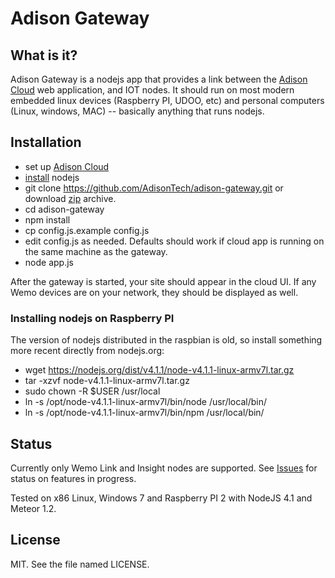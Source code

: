 # Adison Gateway

## What is it?

Adison Gateway is a nodejs app that provides a link between the [Adison Cloud](https://github.com/AdisonTech/adison-cloud) web application, and IOT nodes.  It should run on most modern embedded linux devices (Raspberry PI, UDOO, etc) and personal computers (Linux, windows, MAC) -- basically anything that runs nodejs.

## Installation

* set up [Adison Cloud](https://github.com/AdisonTech/adison-cloud)
* [install](https://nodejs.org) nodejs
* git clone https://github.com/AdisonTech/adison-gateway.git or download [zip](https://github.com/AdisonTech/adison-gateway/archive/master.zip) archive.
* cd adison-gateway
* npm install
* cp config.js.example config.js
* edit config.js as needed.  Defaults should work if cloud app is running on the same machine as the gateway.
* node app.js

After the gateway is started, your site should appear in the cloud UI.  If any Wemo devices are on your network, they should be displayed as well.

### Installing nodejs on Raspberry PI

The version of nodejs distributed in the raspbian is old, so install something more recent directly from nodejs.org:

* wget https://nodejs.org/dist/v4.1.1/node-v4.1.1-linux-armv7l.tar.gz
* tar -xzvf node-v4.1.1-linux-armv7l.tar.gz
* sudo chown -R $USER /usr/local
* ln -s /opt/node-v4.1.1-linux-armv7l/bin/node /usr/local/bin/
* ln -s /opt/node-v4.1.1-linux-armv7l/bin/npm /usr/local/bin/

## Status

Currently only Wemo Link and Insight nodes are supported.  See [Issues](https://github.com/AdisonTech/adison-gateway/issues) for status on features in progress.

Tested on x86 Linux, Windows 7 and Raspberry PI 2 with NodeJS 4.1 and Meteor 1.2.

## License 

MIT.  See the file named LICENSE.





